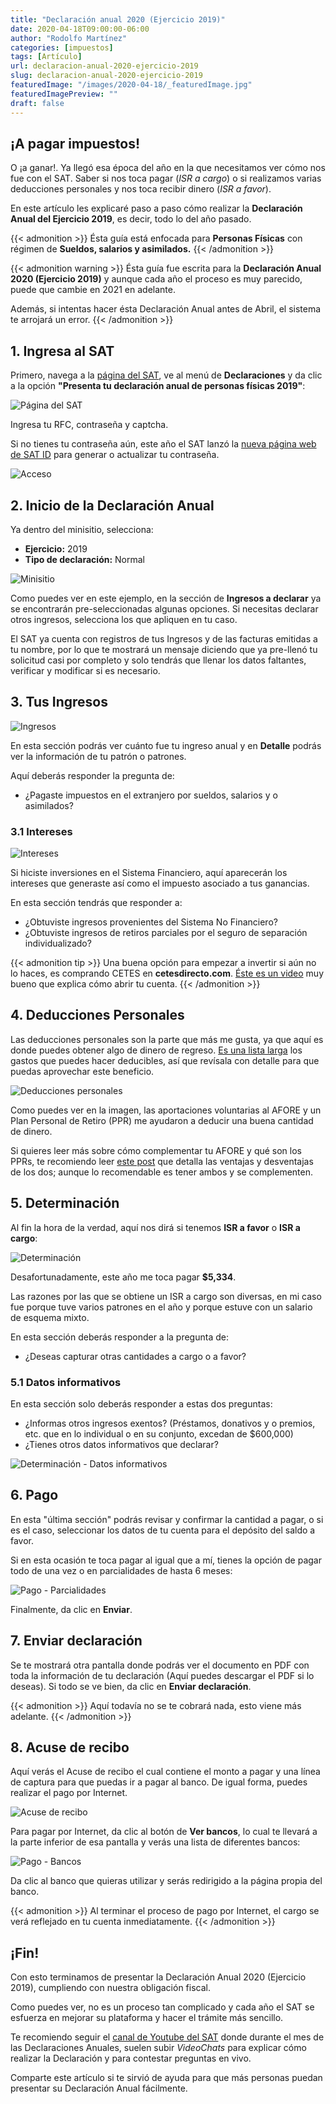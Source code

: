 ```yaml
---
title: "Declaración anual 2020 (Ejercicio 2019)"
date: 2020-04-18T09:00:00-06:00
author: "Rodolfo Martínez"
categories: [impuestos]
tags: [Artículo]
url: declaracion-anual-2020-ejercicio-2019
slug: declaracion-anual-2020-ejercicio-2019
featuredImage: "/images/2020-04-18/_featuredImage.jpg"
featuredImagePreview: ""
draft: false
---
```


## ¡A pagar impuestos!

O ¡a ganar!. Ya llegó esa época del año en la que necesitamos ver cómo nos fue con el SAT. Saber si nos toca pagar (_ISR a cargo_) o si realizamos varias deducciones personales y nos toca recibir dinero (_ISR a favor_).

En este artículo les explicaré paso a paso cómo realizar la **Declaración Anual del Ejercicio 2019**, es decir, todo lo del año pasado.

{{< admonition >}}
Ésta guía está enfocada para **Personas Físicas** con régimen de **Sueldos, salarios y asimilados.**
{{< /admonition >}}

{{< admonition warning >}}
Ésta guía fue escrita para la **Declaración Anual 2020 (Ejercicio 2019)** y aunque cada año el proceso es muy parecido, puede que cambie en 2021 en adelante.

Además, si intentas hacer ésta Declaración Anual antes de Abril, el sistema te arrojará un error.
{{< /admonition >}}

## 1. Ingresa al SAT

Primero, navega a la [página del SAT](https://www.sat.gob.mx/home), ve al menú de **Declaraciones** y da clic a la opción **"Presenta tu declaración anual de personas físicas 2019"**:

![Página del SAT](/images/2020-04-18/0.0-SitioWebSAT.png "Página del SAT")

Ingresa tu RFC, contraseña y captcha.

Si no tienes tu contraseña aún, este año el SAT lanzó la [nueva página web de SAT ID](https://satid.sat.gob.mx/) para generar o actualizar tu contraseña.

![Acceso](/images/2020-04-18/0.1-Acceso.png "Acceso")

## 2. Inicio de la Declaración Anual

Ya dentro del minisitio, selecciona:
- **Ejercicio:** 2019
- **Tipo de declaración:** Normal

![Minisitio](/images/2020-04-18/1.0-Minisitio.png "Minisitio")

Como puedes ver en este ejemplo, en la sección de **Ingresos a declarar** ya se encontrarán pre-seleccionadas algunas opciones. Si necesitas declarar otros ingresos, selecciona los que apliquen en tu caso.

El SAT ya cuenta con registros de tus Ingresos y de las facturas emitidas a tu nombre, por lo que te mostrará un mensaje diciendo que ya pre-llenó tu solicitud casi por completo y solo tendrás que llenar los datos faltantes, verificar y modificar si es necesario.

## 3. Tus Ingresos

![Ingresos](/images/2020-04-18/3.0-Ingresos.png "Ingresos")

En esta sección podrás ver cuánto fue tu ingreso anual y en **Detalle** podrás ver la información de tu patrón o patrones.

Aquí deberás responder la pregunta de:
- ¿Pagaste impuestos en el extranjero por sueldos, salarios y o asimilados?

### 3.1 Intereses

![Intereses](/images/2020-04-18/3.1-Ingresos-Intereses.png "Intereses")

Si hiciste inversiones en el Sistema Financiero, aquí aparecerán los intereses que generaste así como el impuesto asociado a tus ganancias.

En esta sección tendrás que responder a:
- ¿Obtuviste ingresos provenientes del Sistema No Financiero?
- ¿Obtuviste ingresos de retiros parciales por el seguro de separación individualizado?

{{< admonition tip >}}
Una buena opción para empezar a invertir si aún no lo haces, es comprando CETES en **cetesdirecto.com**. [Éste es un video](https://www.youtube.com/watch?v=uAx-cOtRT1Q) muy bueno que explica cómo abrir tu cuenta.
{{< /admonition >}}

## 4. Deducciones Personales

Las deducciones personales son la parte que más me gusta, ya que aquí es donde puedes obtener algo de dinero de regreso. [Es una lista larga](https://www.sat.gob.mx/consulta/23972/conoce-las-deducciones-personales) los gastos que puedes hacer deducibles, así que revísala con detalle para que puedas aprovechar este beneficio.

![Deducciones personales](/images/2020-04-18/4.3-DeduccionesPersonales-Retiro.png "Deducciones personales")

Como puedes ver en la imagen, las aportaciones voluntarias al AFORE y un Plan Personal de Retiro (PPR) me ayudaron a deducir una buena cantidad de dinero.

Si quieres leer más sobre cómo complementar tu AFORE y qué son los PPRs, te recomiendo leer [este post](https://www.pequenocerdocapitalista.com/el-retiro-nos-alcance/) que detalla las ventajas y desventajas de los dos; aunque lo recomendable es tener ambos y se complementen.

## 5. Determinación

Al fin la hora de la verdad, aquí nos dirá si tenemos **ISR a favor** o **ISR a cargo**:

![Determinación](/images/2020-04-18/5.0-Determinación.png "Determinación")

Desafortunadamente, este año me toca pagar **$5,334**.

Las razones por las que se obtiene un ISR a cargo son diversas, en mi caso fue porque tuve varios patrones en el año y porque estuve con un salario de esquema mixto.

En esta sección deberás responder a la pregunta de:
- ¿Deseas capturar otras cantidades a cargo o a favor?

### 5.1 Datos informativos

En esta sección solo deberás responder a estas dos preguntas:
- ¿Informas otros ingresos exentos? (Préstamos, donativos y o premios, etc. que en lo individual o en su conjunto, excedan de $600,000)
- ¿Tienes otros datos informativos que declarar?

![Determinación - Datos informativos](/images/2020-04-18/5.2-Determinación-DatosInformativos.png "Determinación - Datos informativos")

## 6. Pago

En esta "última sección" podrás revisar y confirmar la cantidad a pagar, o si es el caso, seleccionar los datos de tu cuenta para el depósito del saldo a favor.

Si en esta ocasión te toca pagar al igual que a mí, tienes la opción de pagar todo de una vez o en parcialidades de hasta 6 meses:

![Pago - Parcialidades](/images/2020-04-18/6.2-Pago-OpciónParcialidades-Ejemplo.png "Pago - Parcialidades")

Finalmente, da clic en **Enviar**.

## 7. Enviar declaración

Se te mostrará otra pantalla donde podrás ver el documento en PDF con toda la información de tu declaración (Aquí puedes descargar el PDF si lo deseas). Si todo se ve bien, da clic en **Enviar declaración**.

{{< admonition >}}
Aquí todavía no se te cobrará nada, esto viene más adelante.
{{< /admonition >}}


## 8. Acuse de recibo

Aquí verás el Acuse de recibo el cual contiene el monto a pagar y una línea de captura para que puedas ir a pagar al banco. De igual forma, puedes realizar el pago por Internet.

![Acuse de recibo](/images/2020-04-18/8.0-Acuse.png "Acuse de recibo")

Para pagar por Internet, da clic al botón de **Ver bancos**, lo cual te llevará a la parte inferior de esa pantalla y verás una lista de diferentes bancos:

![Pago - Bancos](/images/2020-04-18/8.1-Acuse-BotónVerBancos.png "Pago - Bancos")

Da clic al banco que quieras utilizar y serás redirigido a la página propia del banco.

{{< admonition >}}
Al terminar el proceso de pago por Internet, el cargo se verá reflejado en tu cuenta inmediatamente.
{{< /admonition >}}

## ¡Fin!

Con esto terminamos de presentar la Declaración Anual 2020 (Ejercicio 2019), cumpliendo con nuestra obligación fiscal.

Como puedes ver, no es un proceso tan complicado y cada año el SAT se esfuerza en mejorar su plataforma y hacer el trámite más sencillo.

Te recomiendo seguir el [canal de Youtube del SAT](https://www.youtube.com/user/satmx) donde durante el mes de las Declaraciones Anuales, suelen subir _VideoChats_ para explicar cómo realizar la Declaración y para contestar preguntas en vivo.

Comparte este artículo si te sirvió de ayuda para que más personas puedan presentar su Declaración Anual fácilmente.

<!-- Si tienes alguna duda o pregunta, escríbela en la parte inferior de comentarios y la responderé. -->
